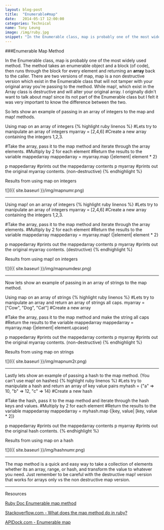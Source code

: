 ```yaml
---
layout: blog-post
title:  "Enumerable#map"
date:   2014-05-17 12:00:00
categories: Technical
name: Tony Leung
image: /img/ruby.jpg 
snippet: "In the Enumerable class, map is probably one of the most widely used method.   The method takes an enumerable object and a block (of code), then runs through the block for every element and returning an array back to the caller. "
---
```

###Enumerable Map Method

In the Enumerable class, map is probably one of the most widely used method.   The method takes an enumerable object and a block (of code), then runs through the block for every element and returning an **array** back to the caller.  There are two versions of map, map is a non destructive version which exist in the Enumerable class that will not tamper with your original array you're passing to the method. While map!, which exist in the Array class is destructive and will alter your original array.  I originally didn't want to talk about map! since its not part of the Enumerable class but I felt it was very important to know the difference between the two.

So lets show an example of passing in an array of integers to the map and map! methods.

Using map on an array of integers
{% highlight ruby linenos %}
#Lets try to manipulate an array of integers
myarray = [2,4,6] #Create a new array containing the integers 1,2,3.

#Take the array, pass it to the map method and iterate through the array elements.
#Multiply by 2 for each element
#Return the results to the variable mappedarray
mappedarray = myarray.map {|element| element * 2}

p mappedarray #prints out the mappedarray contents
p myarray     #prints out the original myarray contents. (non-destructive)
{% endhighlight %}

Results from using map on integers

![]({{ site.baseurl }}/img/mapnumr.png)

* * *

Using map! on an array of integers
{% highlight ruby linenos %}
#Lets try to manipulate an array of integers
myarray = [2,4,6] #Create a new array containing the integers 1,2,3.

#Take the array, pass it to the map method and iterate through the array elements.
#Multiply by 2 for each element
#Return the results to the variable mappedarray
mappedarray = myarray.map! {|element| element * 2}

p mappedarray #prints out the mappedarray contents
p myarray     #prints out the original myarray contents. (destructive)
{% endhighlight %}

Results from using map! on integers

![]({{ site.baseurl }}/img/mapnumdesr.png)

* * *

Now lets show an example of passing in an array of strings to the map method.

Using map on an array of strings
{% highlight ruby linenos %}
#Lets try to manipulate an array and return an array of strings all caps.
myarray = ["Cow", "Dog", "Cat"] #Create a new array

#Take the array, pass it to the map method and make the string all caps
#Return the results to the variable mappedarray
mappedarray = myarray.map {|element| element.upcase}

p mappedarray #prints out the mappedarray contents
p myarray     #prints out the original myarray contents. (non-destructive)
{% endhighlight %}

Results from using map on strings

![]({{ site.baseurl }}/img/mapnum2r.png)

* * *

Lastly lets show an example of passing a hash to the map method. (You can't use map! on hashes)
{% highlight ruby linenos %}
#Lets try to manipulate a hash and return an array of key value pairs
myhash = {"a" => 10, "b" => 12, "c" => 14} #Create a new hash

#Take the hash, pass it to the map method and iterate through the hash keys and values.
#Multiply by 2 for each element
#Return the results to the variable mappedarray
mappedarray = myhash.map {|key, value| [key, value * 2]}

p mappedarray #prints out the mappedarray contents
p myarray     #prints out the original hash contents.
{% endhighlight %}

Results from using map on a hash

![]({{ site.baseurl }}/img/hashnumr.png)

* * *

The map method is a quick and easy way to take a collection of elements whether its an array, range, or hash, and transform the value to whatever you need.   Just remember to be careful with the destructive map! version that works for arrays only vs the non destructive map version.   

* * *

Resources

[Ruby Doc Enumerable map method](http://www.ruby-doc.org/core-1.9.3/Enumerable.html#method-i-map)

[Stackoverflow.com - What does the map method do in ruby?](http://stackoverflow.com/questions/12084507/what-does-the-map-method-do-in-ruby)

[APIDock.com - Enumerable map](http://apidock.com/ruby/Enumerable/map)